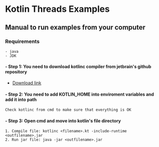 # Kotlin Threads Examples
## Manual to run examples from your computer 
 
### Requirements
    - java
    - JDK 

#### - Step 1: You need to download kotlinc compiler from jetbrain's github repository
  - [Download link][JetBrainsRepo]
#### - Step 2: You need to add KOTLIN_HOME into enviroment variables and add it into path
    Check kotlinc from cmd to make sure that everything is OK
#### - Step 3: Open cmd and move into kotlin's file directory
    1. Compile file: kotlinc <filename>.kt -include-runtime <outfilename>.jar
    2. Run jar file: java -jar <outfilename>.jar


[//]: # (These are reference links used in the body of this note and get stripped out when the markdown processor does its job. There is no need to format nicely because it shouldn't be seen. Thanks SO - http://stackoverflow.com/questions/4823468/store-comments-in-markdown-syntax)


   [JetBrainsRepo]: <https://github.com/JetBrains/kotlin/releases/tag/v1.3.61>
  
